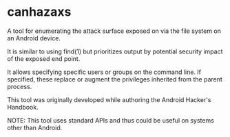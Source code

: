 canhazaxs
=========

A tool for enumerating the attack surface exposed on via the file system on 
an Android device.

It is similar to using find(1) but prioritizes output by potential security 
impact of the exposed end point.

It allows specifying specific users or groups on the command line. If 
specified, these replace or augment the privileges inherited from the parent 
process.

This tool was originally developed while authoring the Android Hacker's Handbook.

NOTE: This tool uses standard APIs and thus could be useful on systems other than Android.

